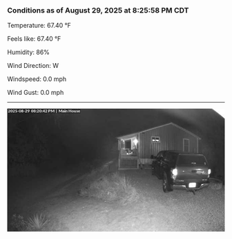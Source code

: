 ### Conditions as of August 29, 2025 at 8:25:58 PM CDT 

Temperature: 67.40 &deg;F

Feels like: 67.40 &deg;F

Humidity: 86%

Wind Direction: W

Windspeed: 0.0 mph

Wind Gust: 0.0 mph

---

<img src="./images/latest.jpeg"/>


